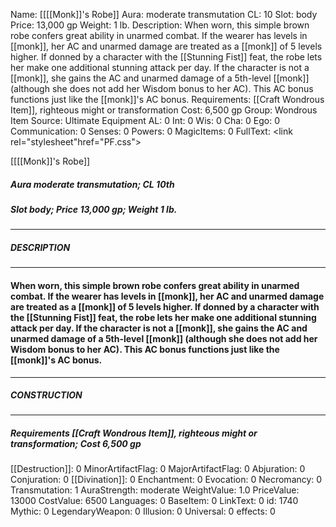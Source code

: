 Name: [[[[Monk]]'s Robe]]
Aura: moderate transmutation
CL: 10
Slot: body
Price: 13,000 gp
Weight: 1 lb.
Description: When worn, this simple brown robe confers great ability in unarmed combat. If the wearer has levels in [[monk]], her AC and unarmed damage are treated as a [[monk]] of 5 levels higher. If donned by a character with the [[Stunning Fist]] feat, the robe lets her make one additional stunning attack per day. If the character is not a [[monk]], she gains the AC and unarmed damage of a 5th-level [[monk]] (although she does not add her Wisdom bonus to her AC). This AC bonus functions just like the [[monk]]'s AC bonus.
Requirements: [[Craft Wondrous Item]], righteous might or transformation
Cost: 6,500 gp
Group: Wondrous Item
Source: Ultimate Equipment
AL: 0
Int: 0
Wis: 0
Cha: 0
Ego: 0
Communication: 0
Senses: 0
Powers: 0
MagicItems: 0
FullText: <link rel="stylesheet"href="PF.css"><div class="heading"><p class="alignleft">[[[[Monk]]'s Robe]]</p><div style="clear: both;"></div></div><div><h5><b>Aura </b>moderate transmutation; <b>CL </b>10th</h5><h5><b>Slot </b>body; <b>Price </b>13,000 gp; <b>Weight </b>1 lb.</h5></div><hr/><div><h5><b>DESCRIPTION</b></h5></div><hr/><div><h4><p>When worn, this simple brown robe confers great ability in unarmed combat. If the wearer has levels in [[monk]], her AC and unarmed damage are treated as a [[monk]] of 5 levels higher. If donned by a character with the [[Stunning Fist]] feat, the robe lets her make one additional stunning attack per day. If the character is not a [[monk]], she gains the AC and unarmed damage of a 5th-level [[monk]] (although she does not add her Wisdom bonus to her AC). This AC bonus functions just like the [[monk]]'s AC bonus.</p></h4></div><hr/><div><h5><b>CONSTRUCTION</b></h5></div><hr/><div><h5><b>Requirements </b>[[Craft Wondrous Item]], <i>righteous might or transformation</i>; <b>Cost </b>6,500 gp</h5></div>
[[Destruction]]: 0
MinorArtifactFlag: 0
MajorArtifactFlag: 0
Abjuration: 0
Conjuration: 0
[[Divination]]: 0
Enchantment: 0
Evocation: 0
Necromancy: 0
Transmutation: 1
AuraStrength: moderate
WeightValue: 1.0
PriceValue: 13000
CostValue: 6500
Languages: 0
BaseItem: 0
LinkText: 0
id: 1740
Mythic: 0
LegendaryWeapon: 0
Illusion: 0
Universal: 0
effects: 0
